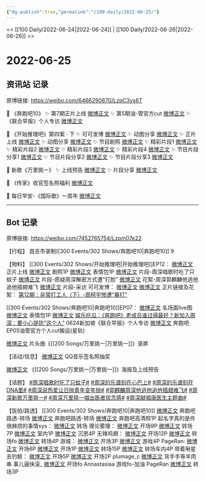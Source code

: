 ```yaml
---
{"dg-publish":true,"permalink":"/100-daily/2022-06-25/"}
---
```



<< [[100 Daily/2022-06-24\|2022-06-24]] | [[100 Daily/2022-06-26\|2022-06-26]] >>

# 2022-06-25

## 资讯站 记录

原博链接: https://weibo.com/6466290670/LzpC3ys6T

💫 《奔跑吧10》
✨ 第7期正片上线 [微博正文](https://m.weibo.cn/6466290670/4784229789206681)
✨ 第5期油-管官方cut [微博正文](https://m.weibo.cn/6466290670/4784376527718062)
✨《联合早报》个人专访 [微博正文](https://m.weibo.cn/6466290670/4784255701353455)

💫 《开始推理吧》第四案 · 下
✨ 可可发博 [微博正文](https://m.weibo.cn/6466290670/4784365827787755)
✨ 动图分享 [微博正文](https://m.weibo.cn/6466290670/4784230414159561)
✨ 正片上线 [微博正文](https://m.weibo.cn/6466290670/4784306549691542)
✨ 动图分享 [微博正文](https://m.weibo.cn/6466290670/4784247862723738)
✨ 节目剧照 [微博正文](https://m.weibo.cn/6466290670/4784217521393024)
✨ 精彩片段1 [微博正文](https://m.weibo.cn/6466290670/4784330301509975)
✨ 精彩片段2 [微博正文](https://m.weibo.cn/6466290670/4784311779721395)
✨ 精彩片段3 [微博正文](https://m.weibo.cn/6466290670/4784329958101682)
✨ 精彩片段4 [微博正文](https://m.weibo.cn/6466290670/4784330851489689)
✨ 节目片段分享1 [微博正文](https://m.weibo.cn/6466290670/4784324866740045)
✨ 节目片段分享2 [微博正文](https://m.weibo.cn/6466290670/4784325902731208)
✨ 节目片段分享3 [微博正文](https://m.weibo.cn/6466290670/4784310907308862)

💫 新歌《万里挑一》
✨ 上线预告 [微博正文](https://m.weibo.cn/6466290670/4784343195058705)
✨ 片段分享 [微博正文](https://m.weibo.cn/6466290670/4784357446782237)

💫 《传家》收官签名照福利 [微博正文](https://m.weibo.cn/6466290670/4784299607327357)

💫 每日早安-《国际歌》一周年 [微博正文](https://m.weibo.cn/6466290670/4784145349215543)

---
## Bot 记录

原博链接: https://weibo.com/7452765754/Lzpm07e22

【行程】
昌吉市录制[[300 Events/302 Shows/奔跑吧10\|奔跑吧10]] 9

【物料】
[[300 Events/302 Shows/开始推理吧\|开始推理吧]]EP12：
[微博正文](https://weibo.com/2162247381/Lzn6QmHLb) 正片上线
[微博正文](https://weibo.com/2162247381/LzkRlghVf) 剧照1P
[微博正文](https://weibo.com/2162247381/LzlfHz382) 表情包1P
[微博正文](https://weibo.com/2162247381/LznfxkfM6) 片段-周深唱歌时吃了只蚊子
[微博正文](https://weibo.com/2162247381/LznCgbmzi) 片段-质疑周深解密方式遭“打脸”
[微博正文](https://weibo.com/2162247381/LznCOwgiE) 花絮-周深郭麒麟他逃他追他插翅难飞
[微博正文](https://weibo.com/2162247381/LznDyAVNe) 片段-采访
可可发博：
[微博正文](https://weibo.com/7736960489/Lzns0yZvs)
[微博正文](https://weibo.com/7736960489/LzobSo0OQ)
正片链接及花絮：
[第12期：非常打工人（下）-周柯宇惨遭“暴打”](https://weibo.cn/sinaurl?u=https%3A%2F%2Fv.qq.com%2Fx%2Fcover%2Fmzc0020017dpbhn%2Fr0043ez9v1a.html)

[[300 Events/302 Shows/奔跑吧10\|奔跑吧10]]EP07：
[微博正文](https://weibo.com/5242381821/LzkRlvGVe) 名场面live图
[微博正文](https://weibo.com/5242381821/LzmqMgqEn) 表情包1P
[微博正文](https://weibo.com/6466290670/LzlSi5G5V) [娱乐吃瓜：《奔跑吧》老成员谁过得最好？新加入周深：要小心提防“这个人”](https://weibo.cn/sinaurl?u=https%3A%2F%2Fwww.zaobao.com%2Fentertainment%2Fstory20220624-1286152) 0624新加坡《联合早报》个人专访
[微博正文](https://weibo.com/6466290670/Lzp1awnOS) 奔跑吧EP05油管官方个人cut搬运(星轨)

[微博正文](https://weibo.com/6466290670/LzowossmV) 片头曲《[[200 Songs/万里挑一\|万里挑一]]》录屏

【活动/信息】
[微博正文](https://weibo.com/2169129705/LzlE2Ap6T) QQ音乐签名照抽奖

[微博正文](https://weibo.com/1266269835/LznZGfjPe) 《[[200 Songs/万里挑一\|万里挑一]]》海报及上线预告

【话题】
[#周深唱歌时吃了只蚊子#](https://s.weibo.com/weibo?q=%23%E5%91%A8%E6%B7%B1%E5%94%B1%E6%AD%8C%E6%97%B6%E5%90%83%E4%BA%86%E5%8F%AA%E8%9A%8A%E5%AD%90%23)
[#周深的乐谱刻在心巴上#](https://s.weibo.com/weibo?q=%23%E5%91%A8%E6%B7%B1%E7%9A%84%E4%B9%90%E8%B0%B1%E5%88%BB%E5%9C%A8%E5%BF%83%E5%B7%B4%E4%B8%8A%23)
[#周深的乐谱刻在DNA里#](https://s.weibo.com/weibo?q=%23%E5%91%A8%E6%B7%B1%E7%9A%84%E4%B9%90%E8%B0%B1%E5%88%BB%E5%9C%A8DNA%E9%87%8C%23)
[#周深说热爱让日抛青年变年抛#](https://s.weibo.com/weibo?q=%23%E5%91%A8%E6%B7%B1%E8%AF%B4%E7%83%AD%E7%88%B1%E8%AE%A9%E6%97%A5%E6%8A%9B%E9%9D%92%E5%B9%B4%E5%8F%98%E5%B9%B4%E6%8A%9B%23)
[#郭麒麟周深他逃他追他插翅难飞#](https://s.weibo.com/weibo?q=%23%E9%83%AD%E9%BA%92%E9%BA%9F%E5%91%A8%E6%B7%B1%E4%BB%96%E9%80%83%E4%BB%96%E8%BF%BD%E4%BB%96%E6%8F%92%E7%BF%85%E9%9A%BE%E9%A3%9E%23)
[#周深新歌万里挑一#](https://s.weibo.com/weibo?q=%23%E5%91%A8%E6%B7%B1%E6%96%B0%E6%AD%8C%E4%B8%87%E9%87%8C%E6%8C%91%E4%B8%80%23)
[#周深万里挑一唱出医者信念感#](https://s.weibo.com/weibo?q=%23%E5%91%A8%E6%B7%B1%E4%B8%87%E9%87%8C%E6%8C%91%E4%B8%80%E5%94%B1%E5%87%BA%E5%8C%BB%E8%80%85%E4%BF%A1%E5%BF%B5%E6%84%9F%23)
[#周深献唱唐医生主题曲#](https://s.weibo.com/weibo?q=%23%E5%91%A8%E6%B7%B1%E7%8C%AE%E5%94%B1%E5%94%90%E5%8C%BB%E7%94%9F%E4%B8%BB%E9%A2%98%E6%9B%B2%23)

【饭拍/路透】
[[300 Events/302 Shows/奔跑吧10\|奔跑吧10]]
[微博正文](https://weibo.com/5876797510/LzoK33JkU) 奔跑吧路透-转场
[微博正文](https://weibo.com/5122158435/LzoyLmim1) 奔跑吧路透-转场
[微博正文](https://weibo.com/2110705772/Lzoxg28nd) 奔跑吧高清照1P
起名字真的是件很麻烦的事情sys：
[微博正文](https://weibo.com/5828112168/LzoCS8z4h) 转场
理论雾理：
[微博正文](https://weibo.com/7458115630/LzmpriQdQ) 开场9P
[微博正文](https://weibo.com/7458115630/LznoaqaeA) 转场7P
[微博正文](https://weibo.com/7458115630/Lzozkzl7n) 室内1P
[微博正文](https://weibo.com/7458115630/LzoPjh1rG) 沉思4P
无辣鸡翅：
[微博正文](https://weibo.com/7495641082/LzmuBx7jz) 开场12P
[微博正文](https://weibo.com/7495641082/LznslkAHe) 转场fo
[微博正文](https://weibo.com/7495641082/LznYkDUmr) 转场4P
游城：
[微博正文](https://weibo.com/1801743981/LzmvjmHA3) 开场3P
[微博正文](https://weibo.com/1801743981/LzoVXed1D) 游戏4P
PageRan:
[微博正文](https://weibo.com/7633014126/LzmGv7iW9) 开场6P
[微博正文](https://weibo.com/7633014126/LznexzM4Z) 开场1P
[微博正文](https://weibo.com/7633014126/LznslCbqN) 转场15P
[微博正文](https://weibo.com/7633014126/LznxakEFA) 转场车内4P
带着啾星去钓鲸：
[微博正文](https://weibo.com/3246571812/LzmGW435o) 开场5P
[微博正文](https://weibo.com/3246571812/LzmLAqLGd) 开场2P
plumage_c
[微博正文](https://weibo.com/5122158435/LzpMHbm19) 背手手等羊肉串
事儿逼快滚_
[微博正文](https://weibo.com/6019864193/LzmvUxete) 开场fo
Annastasiaa
[](https://weibo.com/6150995976/Lzp5zhWzO) 游戏fo-加油
PageRan
[微博正文](https://weibo.com/7633014126/LzpED9FRD) 转场3P
